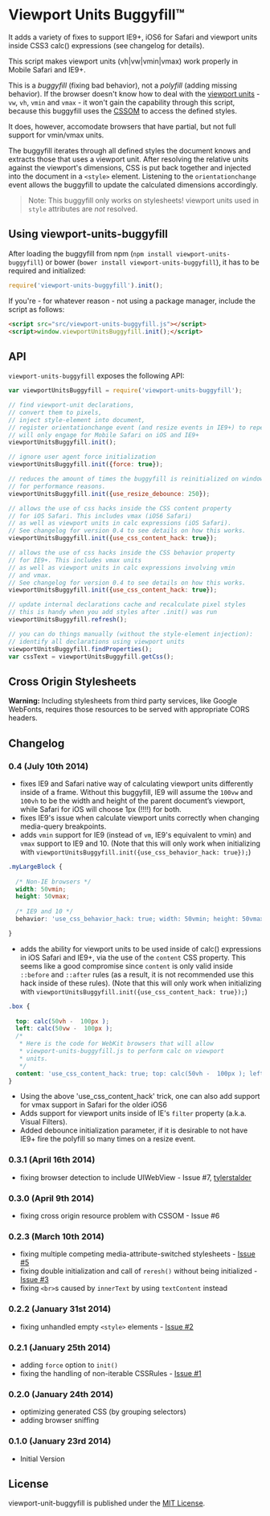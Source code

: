 # Viewport Units Buggyfill™

It adds a variety of fixes to support 
IE9+, iOS6 for Safari and viewport units inside CSS3 calc() expressions (see changelog for details).

This script makes viewport units (vh|vw|vmin|vmax) work properly in Mobile Safari and IE9+.

This is a *buggyfill* (fixing bad behavior), not a *polyfill* (adding missing behavior). If the browser doesn't know how to deal with the [viewport units](http://www.w3.org/TR/css3-values/#viewport-relative-lengths) - `vw`, `vh`, `vmin` and `vmax` - it won't gain the capability through this script, because this buggyfill uses the [CSSOM](http://dev.w3.org/csswg/cssom/) to access the defined styles.

It does, however, accomodate browsers that have partial, but not full support for vmin/vmax units.

The buggyfill iterates through all defined styles the document knows and extracts those that uses a viewport unit. After resolving the relative units against the viewport's dimensions, CSS is put back together and injected into the document in a `<style>` element. Listening to the `orientationchange` event allows the buggyfill to update the calculated dimensions accordingly.

> Note: This buggyfill only works on stylesheets! viewport units used in `style` attributes are *not* resolved.

## Using viewport-units-buggyfill

After loading the buggyfill from npm (`npm install viewport-units-buggyfill`) or bower (`bower install viewport-units-buggyfill`), it has to be required and initialized:

```js
require('viewport-units-buggyfill').init();
```

If you're - for whatever reason - not using a package manager, include the script as follows:

```html
<script src="src/viewport-units-buggyfill.js"></script>
<script>window.viewportUnitsBuggyfill.init();</script>
```

## API

`viewport-units-buggyfill` exposes the following API:

```js
var viewportUnitsBuggyfill = require('viewport-units-buggyfill');

// find viewport-unit declarations,
// convert them to pixels,
// inject style-element into document,
// register orientationchange event (and resize events in IE9+) to repeat when necessary
// will only engage for Mobile Safari on iOS and IE9+
viewportUnitsBuggyfill.init();

// ignore user agent force initialization
viewportUnitsBuggyfill.init({force: true});

// reduces the amount of times the buggyfill is reinitialized on window resize in IE
// for performance reasons.
viewportUnitsBuggyfill.init({use_resize_debounce: 250});

// allows the use of css hacks inside the CSS content property
// for iOS Safari. This includes vmax (iOS6 Safari) 
// as well as viewport units in calc expressions (iOS Safari).
// See changelog for version 0.4 to see details on how this works.  
viewportUnitsBuggyfill.init({use_css_content_hack: true});

// allows the use of css hacks inside the CSS behavior property
// for IE9+. This includes vmax units
// as well as viewport units in calc expressions involving vmin
// and vmax.
// See changelog for version 0.4 to see details on how this works.
viewportUnitsBuggyfill.init({use_css_content_hack: true});

// update internal declarations cache and recalculate pixel styles
// this is handy when you add styles after .init() was run
viewportUnitsBuggyfill.refresh();

// you can do things manually (without the style-element injection):
// identify all declarations using viewport units
viewportUnitsBuggyfill.findProperties();
var cssText = viewportUnitsBuggyfill.getCss();
```

## Cross Origin Stylesheets

**Warning:** Including stylesheets from third party services, like Google WebFonts, requires those resources to be served with appropriate CORS headers. 

## Changelog

### 0.4 (July 10th 2014) ###

* fixes IE9 and Safari native way of calculating viewport units differently inside of a frame. Without this buggyfill, IE9 will assume the `100vw` and `100vh` to be the width and height of the parent document’s viewport, while Safari for iOS will choose 1px (!!!!) for both.
* fixes IE9's issue when calculate viewport units correctly when changing media-query breakpoints.
* adds `vmin` support for IE9 (instead of `vm`, IE9's equivalent to vmin)  and `vmax` support to IE9 and 10. (Note that this will only work when initializing with `viewportUnitsBuggyfill.init({use_css_behavior_hack: true});`)
```css
.myLargeBlock {
    
  /* Non-IE browsers */
  width: 50vmin;
  height: 50vmax;
  
  /* IE9 and 10 */
  behavior: 'use_css_behavior_hack: true; width: 50vmin; height: 50vmax;';

}
```
* adds the ability for viewport units to be used inside of calc() expressions in iOS Safari and IE9+, via the use of the `content` CSS property.  This seems like a good compromise since `content` is only valid inside `::before` and `::after` rules (as a result, it is not recommended use this hack inside of these rules).  (Note that this will only work when initializing with `viewportUnitsBuggyfill.init({use_css_content_hack: true});`)
```css
.box {
  
  top: calc(50vh -  100px );
  left: calc(50vw -  100px );
  /*
   * Here is the code for WebKit browsers that will allow 
   * viewport-units-buggyfill.js to perform calc on viewport
   * units. 
   */
  content: 'use_css_content_hack: true; top: calc(50vh -  100px ); left: calc(50vw -  100px );';
}
```
* Using the above 'use_css_content_hack' trick, one can also add support for vmax support in Safari for the older iOS6 
* Adds support for viewport units inside of IE's `filter` property (a.k.a. Visual Filters).
* Added debounce initialization parameter, if it is desirable to not have IE9+ fire the polyfill so many times on a resize event.


### 0.3.1 (April 16th 2014) ###

* fixing browser detection to include UIWebView - Issue #7, [tylerstalder](https://github.com/tylerstalder)

### 0.3.0 (April 9th 2014) ###

* fixing cross origin resource problem with CSSOM - Issue #6

### 0.2.3 (March 10th 2014) ###

* fixing multiple competing media-attribute-switched stylesheets - [Issue #5](https://github.com/rodneyrehm/viewport-units-buggyfill/issues/5)
* fixing double initialization and call of `reresh()` without being initialized - [Issue #3](https://github.com/rodneyrehm/viewport-units-buggyfill/issues/3)
* fixing `<br>`s caused by `innerText` by using `textContent` instead

### 0.2.2 (January 31st 2014) ###

* fixing unhandled empty `<style>` elements - [Issue #2](https://github.com/rodneyrehm/viewport-units-buggyfill/issues/2)

### 0.2.1 (January 25th 2014) ###

* adding `force` option to `init()`
* fixing the handling of non-iterable CSSRules - [Issue #1](https://github.com/rodneyrehm/viewport-units-buggyfill/issues/1)

### 0.2.0 (January 24th 2014) ###

* optimizing generated CSS (by grouping selectors)
* adding browser sniffing

### 0.1.0 (January 23rd 2014) ###

* Initial Version


## License

viewport-unit-buggyfill is published under the [MIT License](http://opensource.org/licenses/mit-license).

